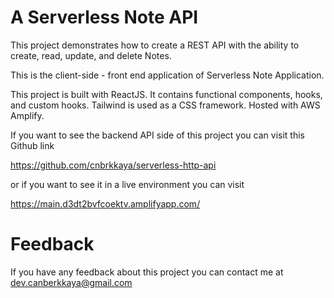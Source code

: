 # A Serverless Note API

This project demonstrates how to create a REST API with the ability to create, read, update, and delete Notes.

This is the client-side - front end application of Serverless Note Application.

This project is built with ReactJS. It contains functional components, hooks, and custom hooks. Tailwind is used as a CSS framework. Hosted with AWS Amplify.

If you want to see the backend API side of this project you can visit this Github link

https://github.com/cnbrkkaya/serverless-http-api

or if you want to see it in a live environment you can visit

https://main.d3dt2bvfcoektv.amplifyapp.com/

# Feedback

If you have any feedback about this project you can contact me at dev.canberkkaya@gmail.com
